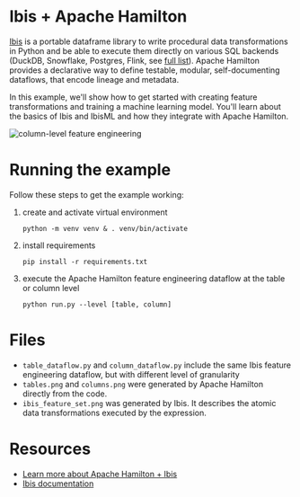 # Ibis + Apache Hamilton

[Ibis](https://ibis-project.org/) is a portable dataframe library to write procedural data transformations in Python and be able to execute them directly on various SQL backends (DuckDB, Snowflake, Postgres, Flink, see [full list](https://ibis-project.org/support_matrix)). Apache Hamilton provides a declarative way to define testable, modular, self-documenting dataflows, that encode lineage and metadata.

In this example, we'll show how to get started with creating feature transformations and training a machine learning model. You'll learn about the basics of Ibis and IbisML and how they integrate with Apache Hamilton.


![column-level feature engineering](./columns.png)


# Running the example
Follow these steps to get the example working:
1. create and activate virtual environment

    ```script
    python -m venv venv & . venv/bin/activate
    ```
2. install requirements

    ```script
    pip install -r requirements.txt
    ```

3. execute the Apache Hamilton feature engineering dataflow at the table or column level

    ```script
    python run.py --level [table, column]
    ```

# Files
- `table_dataflow.py` and `column_dataflow.py` include the same Ibis feature engineering dataflow, but with different level of granularity
- `tables.png` and `columns.png` were generated by Apache Hamilton directly from the code.
- `ibis_feature_set.png` was generated by Ibis. It describes the atomic data transformations executed by the expression.


# Resources
- [Learn more about Apache Hamilton + Ibis](https://hamilton.apache.org/integrations/ibis/)
- [Ibis documentation](https://ibis-project.org/)
